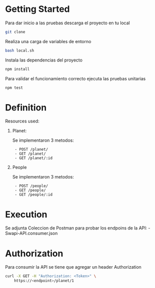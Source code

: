# Getting Started

Para dar inicio a las pruebas descarga el proyecto en tu local

```bash
git clone 

```

Realiza una carga de variables de entorno

```bash
bash local.sh

```

Instala las dependencias del proyecto

```bash
npm install

```

Para validar el funcionamiento correcto ejecuta las pruebas unitarias

```bash
npm test

```

# Definition

Resources used:

1. Planet:

    Se implementaron 3 metodos:

        - POST /planet/
        - GET /planet/
        - GET /planet/:id
    
2. People

    Se implementaron 3 metodos:

        - POST /people/
        - GET /people/
        - GET /people/:id

# Execution

Se adjunta Coleccion de Postman para probar los endpoins de la API:
    - Swapi-API.consumer.json


# Authorization

Para consumir la API se tiene que agregar un header Authorization

```bash
curl -X GET -H "Authorization: <Token>" \
    https://<endpoint>/planet/1
```